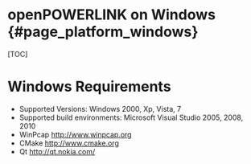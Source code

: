 openPOWERLINK on Windows {#page_platform_windows}
========================

[TOC]

# Windows Requirements

- Supported Versions: Windows 2000, Xp, Vista, 7
- Supported build environments: Microsoft Visual Studio 2005, 2008, 2010
- WinPcap  <http://www.winpcap.org>
- CMake    <http://www.cmake.org>
- Qt       <http://qt.nokia.com/>

